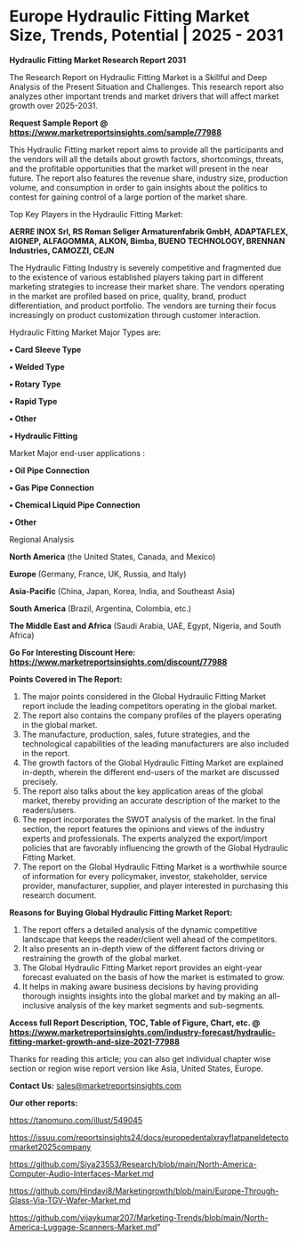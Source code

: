 # Europe Hydraulic Fitting Market Size, Trends, Potential | 2025 - 2031

<strong>Hydraulic Fitting Market Research Report 2031</strong>

The Research Report on Hydraulic Fitting Market is a Skillful and Deep Analysis of the Present Situation and Challenges. This research report also analyzes other important trends and market drivers that will affect market growth over 2025-2031.

<strong>Request Sample Report @ <a href=https://www.marketreportsinsights.com/sample/77988>https://www.marketreportsinsights.com/sample/77988</a></strong>

This Hydraulic Fitting market report aims to provide all the participants and the vendors will all the details about growth factors, shortcomings, threats, and the profitable opportunities that the market will present in the near future. The report also features the revenue share, industry size, production volume, and consumption in order to gain insights about the politics to contest for gaining control of a large portion of the market share.

Top Key Players in the Hydraulic Fitting Market:

<strong>AERRE INOX Srl, RS Roman Seliger Armaturenfabrik GmbH, ADAPTAFLEX, AIGNEP, ALFAGOMMA, ALKON, Bimba, BUENO TECHNOLOGY, BRENNAN Industries, CAMOZZI, CEJN</strong>

The Hydraulic Fitting Industry is severely competitive and fragmented due to the existence of various established players taking part in different marketing strategies to increase their market share. The vendors operating in the market are profiled based on price, quality, brand, product differentiation, and product portfolio. The vendors are turning their focus increasingly on product customization through customer interaction.

Hydraulic Fitting Market Major Types are:

<strong>• Card Sleeve Type

• Welded Type

• Rotary Type

• Rapid Type

• Other

• Hydraulic Fitting</strong>

Market Major end-user applications :

<strong>• Oil Pipe Connection

• Gas Pipe Connection

• Chemical Liquid Pipe Connection

• Other</strong>

Regional Analysis

</u><strong><b>North America</b></strong> (the United States, Canada, and Mexico)

<strong><b>Europe </b></strong>(Germany, France, UK, Russia, and Italy)

<strong><b>Asia-Pacific</b></strong> (China, Japan, Korea, India, and Southeast Asia)

<strong><b>South America</b></strong> (Brazil, Argentina, Colombia, etc.)

<strong><b>The Middle East and Africa</b></strong> (Saudi Arabia, UAE, Egypt, Nigeria, and South Africa)

<strong>Go For Interesting Discount Here: <a href=https://www.marketreportsinsights.com/discount/77988>https://www.marketreportsinsights.com/discount/77988</a></strong>

<strong>Points Covered in The Report:</strong>
<ol>
  <li>The major points considered in the Global Hydraulic Fitting Market report include the leading competitors operating in the global market.</li>
  <li>The report also contains the company profiles of the players operating in the global market.</li>
  <li>The manufacture, production, sales, future strategies, and the technological capabilities of the leading manufacturers are also included in the report.</li>
  <li>The growth factors of the Global Hydraulic Fitting Market are explained in-depth, wherein the different end-users of the market are discussed precisely.</li>
  <li>The report also talks about the key application areas of the global market, thereby providing an accurate description of the market to the readers/users.</li>
  <li>The report incorporates the SWOT analysis of the market. In the final section, the report features the opinions and views of the industry experts and professionals. The experts analyzed the export/import policies that are favorably influencing the growth of the Global Hydraulic Fitting Market.</li>
  <li>The report on the Global Hydraulic Fitting Market is a worthwhile source of information for every policymaker, investor, stakeholder, service provider, manufacturer, supplier, and player interested in purchasing this research document.</li>
</ol>
<strong>Reasons for Buying Global Hydraulic Fitting Market Report:</strong>

<ol>
  <li>The report offers a detailed analysis of the dynamic competitive landscape that keeps the reader/client well ahead of the competitors.</li>
  <li>It also presents an in-depth view of the different factors driving or restraining the growth of the global market.</li>
  <li>The Global Hydraulic Fitting Market report provides an eight-year forecast evaluated on the basis of how the market is estimated to grow.</li>
  <li>It helps in making aware business decisions by having providing thorough insights insights into the global market and by making an all-inclusive analysis of the key market segments and sub-segments.</li>
</ol>
<strong>Access full Report Description, TOC, Table of Figure, Chart, etc. @ <a href=https://www.marketreportsinsights.com/industry-forecast/hydraulic-fitting-market-growth-and-size-2021-77988>https://www.marketreportsinsights.com/industry-forecast/hydraulic-fitting-market-growth-and-size-2021-77988</a></strong>


Thanks for reading this article; you can also get individual chapter wise section or region wise report version like Asia, United States, Europe.

<strong>Contact Us:</strong>
sales@marketreportsinsights.com

<strong>Our other reports:</strong>

<a href=https://tanomuno.com/illust/549045>https://tanomuno.com/illust/549045</a>

<a href=https://issuu.com/reportsinsights24/docs/europedentalxrayflatpaneldetectormarket2025company>https://issuu.com/reportsinsights24/docs/europedentalxrayflatpaneldetectormarket2025company</a>

<a href=https://github.com/Siya23553/Research/blob/main/North-America-Computer-Audio-Interfaces-Market.md>https://github.com/Siya23553/Research/blob/main/North-America-Computer-Audio-Interfaces-Market.md</a>

<a href=https://github.com/Hindavi8/Marketingrowth/blob/main/Europe-Through-Glass-Via-TGV-Wafer-Market.md>https://github.com/Hindavi8/Marketingrowth/blob/main/Europe-Through-Glass-Via-TGV-Wafer-Market.md</a>

<a href=https://github.com/vijaykumar207/Marketing-Trends/blob/main/North-America-Luggage-Scanners-Market.md>https://github.com/vijaykumar207/Marketing-Trends/blob/main/North-America-Luggage-Scanners-Market.md</a>"

